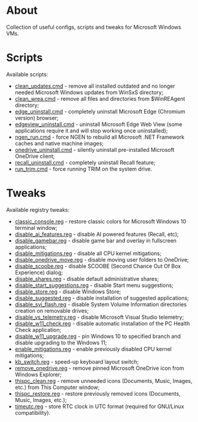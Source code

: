 # About

Collection of useful configs, scripts and tweaks for Microsoft Windows VMs.

# Scripts

Available scripts:

  * [clean_updates.cmd](scripts/clean_updates.cmd) - remove all installed outdated and no longer needed Microsoft Windows updates from WinSxS directory;
  * [clean_wrea.cmd](scripts/clean_wrea.cmd) - remove all files and directories from $WinREAgent directory;
  * [edge_uninstall.cmd](scripts/edge_uninstall.cmd) - completely uninstall Microsoft Edge (Chromium version) browser;
  * [edgeview_uninstall.cmd](scripts/edgeview_uninstall.cmd) - uninstall Microsoft Edge Web View (some applications require it and will stop working once uninstalled);
  * [ngen_run.cmd](scripts/ngen_run.cmd) - force NGEN to rebuild all Microsoft .NET Framework caches and native machine images;
  * [onedrive_uninstall.cmd](scripts/onedrive_uninstall.cmd) - silently uninstall pre-installed Microsoft OneDrive client;
  * [recall_uninstall.cmd](scripts/recall_uninstall.cmd) - completely uninstall Recall feature;
  * [run_trim.cmd](scripts/run_trim.cmd) - force running TRIM on the system drive.

# Tweaks

Available registry tweaks:

  * [classic_console.reg](tweaks/classic_console.reg) - restore classic colors for Microsoft Windows 10 terminal window;
  * [disable_ai_features.reg](tweaks/disable_ai_features.reg) - disable AI powered features (Recall, etc);
  * [disable_gamebar.reg](tweaks/disable_gamebar.reg) - disable game bar and overlay in fullscreen applications;
  * [disable_mitigations.reg](tweaks/disable_mitigations.reg) - disable all CPU kernel mitigations;
  * [disable_onedrive_move.reg](tweaks/disable_onedrive_move.reg) - disable moving user folders to OneDrive;
  * [disable_scoobe.reg](tweaks/disable_scoobe.reg) - disable SCOOBE (Second Chance Out Of Box Experience) dialog;
  * [disable_shares.reg](tweaks/disable_shares.reg) - disable default administrative shares;
  * [disable_start_suggestions.reg](tweaks/disable_start_suggestions.reg) - disable Start menu suggestions;
  * [disable_store.reg](tweaks/disable_store.reg) - disable Windows Store;
  * [disable_suggested.reg](tweaks/disable_suggested.reg) - disable installation of suggested applications;
  * [disable_svi_flash.reg](tweaks/disable_svi_flash.reg) - disable System Volume Information directories creation on removable drives;
  * [disable_vs_telemetry.reg](tweaks/disable_vs_telemetry.reg) - disable Microsoft Visual Studio telemetry;
  * [disable_w11_check.reg](tweaks/disable_w11_check.reg) - disable automatic installation of the PC Health Check application;
  * [disable_w11_upgrade.reg](tweaks/disable_w11_upgrade.reg) - pin Windows 10 to specified branch and disable upgrading to the Windows 11;
  * [enable_mitigations.reg](tweaks/enable_mitigations.reg) - enable previously disabled CPU kernel mitigations;
  * [kb_switch.reg](tweaks/kb_switch.reg) - speed-up keyboard layout switch;
  * [remove_onedrive.reg](tweaks/remove_onedrive.reg) - remove pinned Microsoft OneDrive icon from Windows Explorer;
  * [thispc_clean.reg](tweaks/thispc_clean.reg) - remove unneeded icons (Documents, Music, Images, etc.) from This Computer window;
  * [thispc_restore.reg](tweaks/thispc_restore.reg) - restore previously removed icons (Documents, Music, Images, etc.);
  * [timeutc.reg](tweaks/timeutc.reg) - store RTC clock in UTC format (required for GNU/Linux compatibility).
